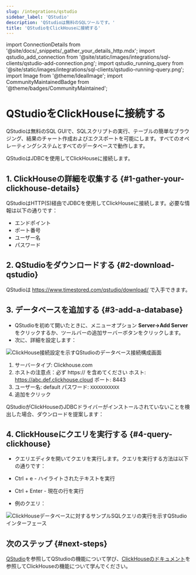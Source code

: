 ```yaml
---
slug: /integrations/qstudio
sidebar_label: 'QStudio'
description: 'QStudioは無料のSQLツールです。'
title: 'QStudioをClickHouseに接続する'
---
```


import ConnectionDetails from '@site/docs/_snippets/_gather_your_details_http.mdx';
import qstudio_add_connection from '@site/static/images/integrations/sql-clients/qstudio-add-connection.png';
import qstudio_running_query from '@site/static/images/integrations/sql-clients/qstudio-running-query.png';
import Image from '@theme/IdealImage';
import CommunityMaintainedBadge from '@theme/badges/CommunityMaintained';


# QStudioをClickHouseに接続する

<CommunityMaintainedBadge/>

QStudioは無料のSQL GUIで、SQLスクリプトの実行、テーブルの簡単なブラウジング、結果のチャート作成およびエクスポートを可能にします。すべてのオペレーティングシステムとすべてのデータベースで動作します。

QStudioはJDBCを使用してClickHouseに接続します。

## 1. ClickHouseの詳細を収集する {#1-gather-your-clickhouse-details}

QStudioはHTTP(S)経由でJDBCを使用してClickHouseに接続します。必要な情報は以下の通りです：

- エンドポイント
- ポート番号
- ユーザー名
- パスワード

<ConnectionDetails />

## 2. QStudioをダウンロードする {#2-download-qstudio}

QStudioは https://www.timestored.com/qstudio/download/ で入手できます。

## 3. データベースを追加する {#3-add-a-database}

- QStudioを初めて開いたときに、メニューオプション **Server->Add Server** をクリックするか、ツールバーの追加サーバーボタンをクリックします。
- 次に、詳細を設定します：

<Image img={qstudio_add_connection} size="lg" border alt="ClickHouse接続設定を示すQStudioのデータベース接続構成画面" />

1.   サーバータイプ: Clickhouse.com
2.    ホストの注意点：必ず https:// を含めてください
    ホスト: https://abc.def.clickhouse.cloud
    ポート: 8443
3.  ユーザー名: default
    パスワード: `XXXXXXXXXXX`
4.  追加をクリック

QStudioがClickHouseのJDBCドライバーがインストールされていないことを検出した場合、ダウンロードを提案します：

## 4. ClickHouseにクエリを実行する {#4-query-clickhouse}

- クエリエディタを開いてクエリを実行します。クエリを実行する方法は以下の通りです：
- Ctrl + e - ハイライトされたテキストを実行
- Ctrl + Enter - 現在の行を実行

- 例のクエリ：

<Image img={qstudio_running_query} size="lg" border alt="ClickHouseデータベースに対するサンプルSQLクエリの実行を示すQStudioインターフェース" />

## 次のステップ {#next-steps}

[QStudio](https://www.timestored.com/qstudio)を参照してQStudioの機能について学び、[ClickHouseのドキュメント](https://clickhouse.com/docs)を参照してClickHouseの機能について学んでください。
